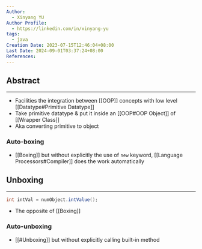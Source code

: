 ```yaml
---
Author:
  - Xinyang YU
Author Profile:
  - https://linkedin.com/in/xinyang-yu
tags:
  - java
Creation Date: 2023-07-15T12:46:04+08:00
Last Date: 2024-09-01T03:37:24+08:00
References: 
---
```

## Abstract
---
- Facilities the integration between [[OOP]] concepts with low level [[Datatype#Primitive Datatype]]
- Take primitive datatype & put it inside an [[OOP#OOP Object]] of [[Wrapper Class]]
- Aka converting primitive to object 

### Auto-boxing
- [[Boxing]] but without explicitly the use of `new` keyword, [[Language Processors#Compiler]] does the work automatically 


## Unboxing
---
```java
int intVal = numObject.intValue();
```

- The opposite of [[Boxing]]


### Auto-unboxing
* [[#Unboxing]] but without explicitly calling built-in method